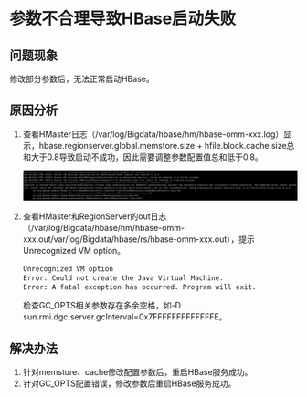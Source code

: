 # 参数不合理导致HBase启动失败<a name="mrs_03_0069"></a>

## 问题现象<a name="zh-cn_topic_0167276537_s08db4020975e4c7fa72767e29ba33c59"></a>

修改部分参数后，无法正常启动HBase。

## 原因分析<a name="zh-cn_topic_0167276537_sa7a8ff8be9e3457c8983fd9a4827a8f9"></a>

1.  查看HMaster日志（/var/log/Bigdata/hbase/hm/hbase-omm-xxx.log）显示，hbase.regionserver.global.memstore.size + hfile.block.cache.size总和大于0.8导致启动不成功，因此需要调整参数配置值总和低于0.8。

    ![](figures/zh-cn_image_0276002938.png)

2.  查看HMaster和RegionServer的out日志（/var/log/Bigdata/hbase/hm/hbase-omm-xxx.out/var/log/Bigdata/hbase/rs/hbase-omm-xxx.out），提示Unrecognized VM option。

    ```
    Unrecognized VM option 
    Error: Could not create the Java Virtual Machine.
    Error: A fatal exception has occurred. Program will exit.
    ```

    检查GC\_OPTS相关参数存在多余空格，如-D sun.rmi.dgc.server.gcInterval=0x7FFFFFFFFFFFFFE。


## 解决办法<a name="zh-cn_topic_0167276537_s091164cf2f8c4f5d81234e9d7a43173f"></a>

1.  针对memstore、cache修改配置参数后，重启HBase服务成功。
2.  针对GC\_OPTS配置错误，修改参数后重启HBase服务成功。

